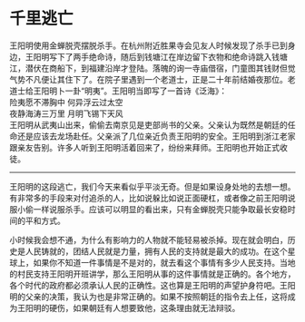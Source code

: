# 千里逃亡

王阳明使用金蝉脱壳摆脱杀手。在杭州附近胜果寺会见友人时候发现了杀手已到身边，王阳明写下了两手绝命诗，随后到钱塘江在岸边留下衣物和绝命诗跳入钱塘江，潜伏在商船下，到福建沿岸才登陆。落魄的询一寺庙借宿，门童图其钱财但觉气势不凡便让其住下了。在院子里遇到一个老道士，正是二十年前结婚夜那位。老道士给王阳明卜一卦“明夷”。王阳明当即写了一首诗《泛海》：  
险夷愿不滞胸中 何异浮云过太空  
夜静海涛三万里 月明飞锡下天风  
王阳明从武夷山出来，偷偷去南京见是吏部尚书的父亲。父亲认为既然是朝廷的任命还是应该去龙场赴任。父亲派了几位亲近负责王阳明的安全。王阳明到浙江老家跟亲友告别。许多人听到王阳明活着回来了，纷纷来拜师。王阳明也开始正式收徒。

***

王阳明的这段逃亡，我们今天来看似乎平淡无奇。但是如果设身处地的去想一想。有非常多的手段来对付追杀的人，比如说躲比如说正面硬杠，或者像之前王阳明说服小偷一样说服杀手。应该可以明显的看出来，只有金蝉脱壳只能争取最长安稳时间的平和方式。

小时候我会想不通，为什么有影响力的人物就不能轻易被杀掉。现在就会明白，历史是人民铸就的，团结人民就是力量，拥有人民的支持就是最大的成功。在这个星球上，如果你不知道一件事情是不是对的，就去看这个事情有多少人民支持。当地的村民支持王阳明开班讲学，那么王阳明从事的这件事情就是正确的。各个地方，各个时代的政府都必须承认人民的正确性。这也算是王阳明的声望护身符吧。王阳明的父亲的决策，我认为也是非常正确的。如果不按照朝廷的指令去上任，这将成为王阳明的硬伤，如果朝廷有人想要致他，这条理由就无法辩驳。

